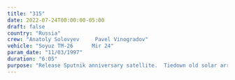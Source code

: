 ```yaml
---
title: "315"
date: 2022-07-24T00:00:00-05:00
draft: false
country: "Russia"
crew: "Anatoly Solovyev     Pavel Vinogradov"
vehicle: "Soyuz TM-26      Mir 24"
param_date: "11/03/1997"
duration: "6:05"
purpose: "Release Sputnik anniversary satellite.  Tiedown old solar array from Kvant-1 to base block.  Install Vozduk CO2 system external cap.  Retrieve base block solar array sample.  Retrieve/deploy Kvant-2 science.  Kvant-2 outer hatch leaks.  Ingress via backup airlock."
---
```


